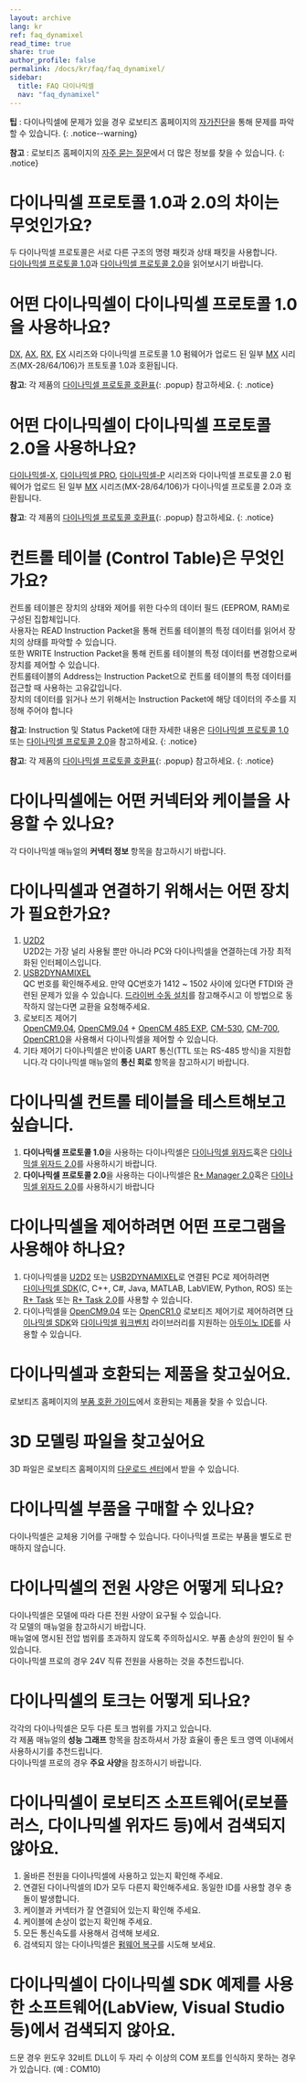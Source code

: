 ```yaml
---
layout: archive
lang: kr
ref: faq_dynamixel
read_time: true
share: true
author_profile: false
permalink: /docs/kr/faq/faq_dynamixel/
sidebar:
  title: FAQ 다이나믹셀
  nav: "faq_dynamixel"
---
```


**팁** : 다이나믹셀에 문제가 있을 경우 로보티즈 홈페이지의 [자가진단]을 통해 문제를 파악할 수 있습니다.
{: .notice--warning}

**참고** : 로보티즈 홈페이지의 [자주 묻는 질문]에서 더 많은 정보를 찾을 수 있습니다.
{: .notice}

# 다이나믹셀 프로토콜 1.0과 2.0의 차이는 무엇인가요?
두 다이나믹셀 프로토콜은 서로 다른 구조의 명령 패킷과 상태 패킷을 사용합니다.  
[다이나믹셀 프로토콜 1.0]과 [다이나믹셀 프로토콜 2.0]을 읽어보시기 바랍니다.

# 어떤 다이나믹셀이 다이나믹셀 프로토콜 1.0을 사용하나요? 
[DX], [AX], [RX], [EX] 시리즈와 다이나믹셀 프로토콜 1.0 펌웨어가 업로드 된 일부 [MX] 시리즈(MX-28/64/106)가 프토토콜 1.0과 호환됩니다.

**참고**: 각 제품의 [다이나믹셀 프로토콜 호환표](/docs/kr/popup/faq_protocol_compatibility_table/){: .popup} 참고하세요.
{: .notice}

# 어떤 다이나믹셀이 다이나믹셀 프로토콜 2.0을 사용하나요? 
[다이나믹셀-X], [다이나믹셀 PRO], [다이나믹셀-P] 시리즈와 다이나믹셀 프로토콜 2.0 펌웨어가 업로드 된 일부 [MX] 시리즈(MX-28/64/106)가 다이나믹셀 프로토콜 2.0과 호환됩니다.

**참고**: 각 제품의 [다이나믹셀 프로토콜 호환표](/docs/kr/popup/faq_protocol_compatibility_table/){: .popup} 참고하세요.
{: .notice}

# 컨트롤 테이블 (Control Table)은 무엇인가요?

컨트롤 테이블은 장치의 상태와 제어를 위한 다수의 데이터 필드 (EEPROM, RAM)로 구성된 집합체입니다.  
사용자는 READ Instruction Packet을 통해 컨트롤 테이블의 특정 데이터를 읽어서 장치의 상태를 파악할 수 있습니다.  
또한 WRITE Instruction Packet을 통해 컨트롤 테이블의 특정 데이터를 변경함으로써 장치를 제어할 수 있습니다.  
컨트롤테이블의 Address는 Instruction Packet으로 컨트롤 테이블의 특정 데이터를 접근할 때 사용하는 고유값입니다.  
장치의 데이터를 읽거나 쓰기 위해서는 Instruction Packet에 해당 데이터의 주소를 지정해 주어야 합니다

**참고**: Instruction 및 Status Packet에 대한 자세한 내용은 [다이나믹셀 프로토콜 1.0] 또는 [다이나믹셀 프로토콜 2.0]을 참고하세요. 
{: .notice}

**참고**: 각 제품의 [다이나믹셀 프로토콜 호환표](/docs/kr/popup/faq_protocol_compatibility_table/){: .popup} 참고하세요.
{: .notice}

# 다이나믹셀에는 어떤 커넥터와 케이블을 사용할 수 있나요?
각 다이나믹셀 매뉴얼의 **커넥터 정보** 항목을 참고하시기 바랍니다.

# 다이나믹셀과 연결하기 위해서는 어떤 장치가 필요한가요?
1. [U2D2]  
  U2D2는 가장 널리 사용될 뿐만 아니라 PC와 다이나믹셀을 연결하는데 가장 최적화된 인터페이스입니다.
2. [USB2DYNAMIXEL]  
  QC 번호를 확인해주세요. 만약 QC번호가 1412 ~ 1502 사이에 있다면 FTDI와 관련된 문제가 있을 수 있습니다. [드라이버 수동 설치]를 참고해주시고 이 방법으로 동작하지 않는다면 교환을 요청해주세요. 
2. 로보티즈 제어기  
  [OpenCM9.04], [OpenCM9.04] + [OpenCM 485 EXP], [CM-530], [CM-700], [OpenCR1.0]을 사용해서 다이나믹셀을 제어할 수 있습니다.
3. 기타 제어기
  다이나믹셀은 반이중 UART 통신(TTL 또는 RS-485 방식)을 지원합니다.각 다이나믹셀 매뉴얼의 **통신 회로** 항목을 참고하시기 바랍니다.

# 다이나믹셀 컨트롤 테이블을 테스트해보고 싶습니다.
1. **다이나믹셀 프로토콜 1.0**을 사용하는 다이나믹셀은 [다이나믹셀 위자드]혹은 [다이나믹셀 위자드 2.0]를 사용하시기 바랍니다.
2. **다이나믹셀 프로토콜 2.0**을 사용하는 다이나믹셀은 [R+ Manager 2.0]혹은 [다이나믹셀 위자드 2.0]를 사용하시기 바랍니다

# 다이나믹셀을 제어하려면 어떤 프로그램을 사용해야 하나요?
1. 다이나믹셀을 [U2D2] 또는 [USB2DYNAMIXEL]로 연결된 PC로 제어하려면  
  [다이나믹셀 SDK](C, C++, C#, Java, MATLAB, LabVIEW, Python, ROS) 또는 [R+ Task] 또는 [R+ Task 2.0]를 사용할 수 있습니다.
2. 다이나믹셀을 [OpenCM9.04] 또는 [OpenCR1.0] 로보티즈 제어기로 제어하려면
  [다이나믹셀 SDK]와 [다이나믹셀 워크벤치] 라이브러리를 지원하는 [아두이노 IDE]를 사용할 수 있습니다.

# 다이나믹셀과 호환되는 제품을 찾고싶어요.
로보티즈 홈페이지의 [부품 호환 가이드]에서 호환되는 제품을 찾을 수 있습니다.

# 3D 모델링 파일을 찾고싶어요
3D 파일은 로보티즈 홈페이지의 [다운로드 센터]에서 받을 수 있습니다.

# 다이나믹셀 부품을 구매할 수 있나요?
다이나믹셀은 교체용 기어를 구매할 수 있습니다. 다이나믹셀 프로는 부품을 별도로 판매하지 않습니다.

# 다이나믹셀의 전원 사양은 어떻게 되나요?
다이나믹셀은 모델에 따라 다른 전원 사양이 요구될 수 있습니다.  
각 모델의 매뉴얼을 참고하시기 바랍니다.  
매뉴얼에 명시된 전압 범위를 초과하지 않도록 주의하십시오. 부품 손상의 원인이 될 수 있습니다.  
다이나믹셀 프로의 경우 24V 직류 전원을 사용하는 것을 추천드립니다.

# 다이나믹셀의 토크는 어떻게 되나요?
각각의 다이나믹셀은 모두 다른 토크 범위를 가지고 있습니다.  
각 제품 매뉴얼의 **성능 그래프** 항목을 참조하셔서 가장 효율이 좋은 토크 영역 이내에서 사용하시기를 추천드립니다.  
다이나믹셀 프로의 경우 **주요 사양**을 참조하시기 바랍니다.

# 다이나믹셀이 로보티즈 소프트웨어(로보플러스, 다이나믹셀 위자드 등)에서 검색되지 않아요.
1. 올바른 전원을 다이나믹셀에 사용하고 있는지 확인해 주세요.
2. 연결된 다이나믹셀의 ID가 모두 다른지 확인해주세요. 동일한 ID를 사용할 경우 충돌이 발생합니다.
3. 케이블과 커넥터가 잘 연결되어 있는지 확인해 주세요.
4. 케이블에 손상이 없는지 확인해 주세요.
5. 모든 통신속도를 사용해서 검색해 보세요.
6. 검색되지 않는 다이나믹셀은 [펌웨어 복구]를 시도해 보세요.

# 다이나믹셀이 다이나믹셀 SDK 예제를 사용한 소프트웨어(LabView, Visual Studio 등)에서 검색되지 않아요.
드문 경우 윈도우 32비트 DLL이 두 자리 수 이상의 COM 포트를 인식하지 못하는 경우가 있습니다. (예 : COM10)

[다이나믹셀 프로토콜 1.0]: /docs/kr/dxl/protocol1/
[다이나믹셀 프로토콜 2.0]: /docs/kr/dxl/protocol2/
[DX]: /docs/kr/dxl/#dx-series
[AX]: /docs/kr/dxl/#ax-series
[RX]: /docs/kr/dxl/#rx-series
[EX]: /docs/kr/dxl/#ex-series
[MX]: /docs/kr/dxl/#mx-series
[다이나믹셀-X]: /docs/kr/dxl/#x-series
[다이나믹셀 PRO]: /docs/kr/dxl/#pro-series
[다이나믹셀-P]: /docs/kr/dxl/#pro-plus-series
[MX]: /docs/kr/dxl/#mx-series
[U2D2]: /docs/kr/parts/interface/u2d2/
[USB2DYNAMIXEL]: /docs/kr/parts/interface/usb2dynamixel/
[드라이버 수동 설치]: /docs/kr/parts/interface/usb2dynamixel/#드라이버-수동-설치
[OpenCM9.04]: /docs/kr/parts/controller/opencm904/
[OpenCM 485 EXP]: /docs/kr/parts/controller/opencm485exp/
[CM-530]: /docs/kr/parts/controller/cm-530/
[CM-700]: /docs/kr/parts/controller/cm-700/
[OpenCR1.0]: /docs/kr/parts/controller/opencr10/
[다이나믹셀 위자드]: /docs/kr/software/rplus1/dynamixel_wizard/
[다이나믹셀 위자드 2.0]: /docs/kr/software/dynamixel/dynamixel_wizard2/
[R+ Manager 2.0]: /docs/kr/software/rplus2/manager/
[다이나믹셀 SDK]: /docs/en/software/dynamixel/dynamixel_sdk/overview/
[R+ Task]: /docs/kr/software/rplus1/task/getting_started/
[R+ Task 2.0]: /docs/kr/software/rplus2/task/
[아두이노 IDE]: /docs/en/software/arduino_ide/
[다이나믹셀 워크벤치]: /docs/en/software/dynamixel/dynamixel_workbench/
[부품 호환 가이드]: http://www.robotis.com/service/compatibility_table.php?cate=dx
[다운로드 센터]: http://www.robotis.com/service/downloadcenter.php
[펌웨어 복구]: /docs/kr/software/dynamixel/dynamixel_wizard2/#펌웨어-복구
[자가진단]: http://www.robotis.com/model/selfcheck.php
[자주 묻는 질문]: http://www.robotis.com/model/board.php?bo_table=robotis_faq
